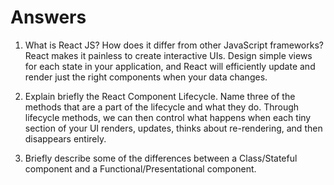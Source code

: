 # Answers

1. What is React JS? How does it differ from other JavaScript frameworks?
React makes it painless to create interactive UIs. Design simple views for each state in your application, and React will efficiently update and render just the right components when your data changes.

2. Explain briefly the React Component Lifecycle. Name three of the methods that are a part of the lifecycle and what they do.
Through lifecycle methods, we can then control what happens when each tiny section of your UI renders, updates, thinks about re-rendering, and then disappears entirely.

3. Briefly describe some of the differences between a Class/Stateful component and a Functional/Presentational component.
